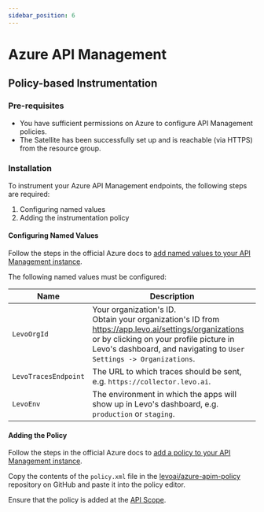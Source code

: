 ```yaml
---
sidebar_position: 6
---
```


# Azure API Management

## Policy-based Instrumentation

### Pre-requisites
- You have sufficient permissions on Azure to configure API Management policies.
- The Satellite has been successfully set up and is reachable (via HTTPS) from the resource group.

### Installation
To instrument your Azure API Management endpoints, the following steps are required:
1. Configuring named values
2. Adding the instrumentation policy

#### Configuring Named Values

Follow the steps in the official Azure docs to [add named values to your API Management instance](https://learn.microsoft.com/en-us/azure/api-management/api-management-howto-properties?tabs=azure-portal#add-a-plain-or-secret-value-to-api-management).

The following named values must be configured:

| Name | Description |
| ---- | ----------- |
| `LevoOrgId` | Your organization's ID. <br/> Obtain your organization's ID from https://app.levo.ai/settings/organizations or by clicking on your profile picture in Levo's dashboard, and navigating to `User Settings -> Organizations`. |
| `LevoTracesEndpoint` | The URL to which traces should be sent, e.g. `https://collector.levo.ai`. |
| `LevoEnv` | The environment in which the apps will show up in Levo's dashboard, e.g. `production` or `staging`. |

#### Adding the Policy

Follow the steps in the official Azure docs to [add a policy to your API Management instance](https://learn.microsoft.com/en-us/azure/api-management/api-management-howto-properties?tabs=azure-portal#add-a-plain-or-secret-value-to-api-management).

Copy the contents of the `policy.xml` file in the [levoai/azure-apim-policy](https://github.com/levoai/azure-apim-policy) repository on GitHub and paste it into the policy editor.

Ensure that the policy is added at the [API Scope](https://learn.microsoft.com/en-us/azure/api-management/set-edit-policies?tabs=editor#api-scope).
